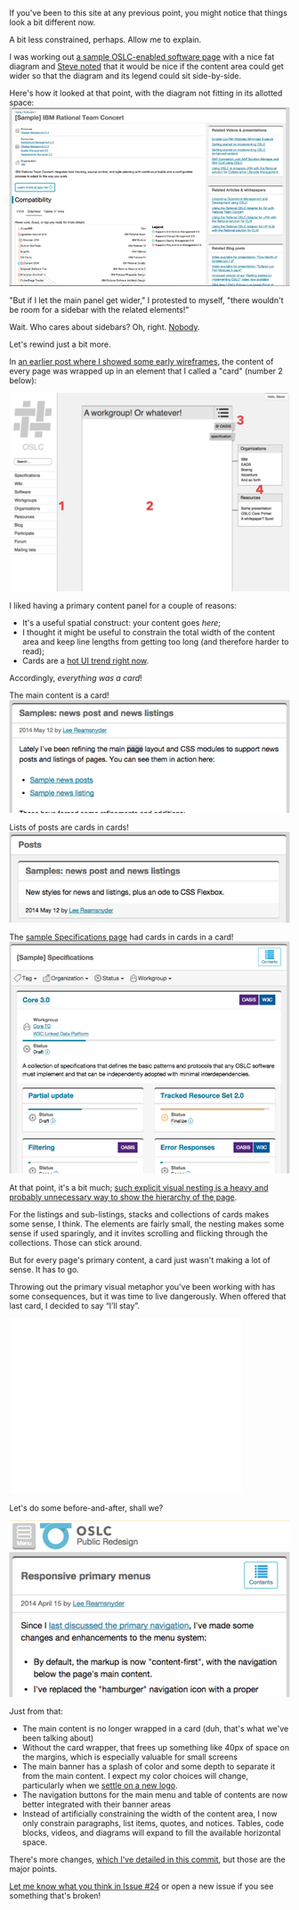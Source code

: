 If you've been to this site at any previous point, you might notice that things look a bit different now. 

A bit less constrained, perhaps. Allow me to explain.

I was working out [a sample OSLC-enabled software page](../samples/software.html) with a nice fat diagram and [Steve noted](https://github.com/OSLC/redesign/issues/21#issuecomment-57531282) that it would be nice if the content area could get wider so that the diagram and its legend could sit side-by-side.

Here's how it looked at that point, with the diagram not fitting in its allotted space:  
![Listing cards in a card wrapper](./images/discard/software-before.png)

"But if I let the main panel get wider," I protested to myself, "there wouldn't be room for a sidebar with the related elements!"

Wait. Who cares about sidebars? Oh, right. [Nobody](http://www.nngroup.com/articles/f-shaped-pattern-reading-web-content/).

Let's rewind just a bit more.

In [an earlier post where I showed some early wireframes](./wireframes.html), the content of every page was wrapped up in an element that I called a "card" (number 2 below):

![A wireframe showing the site's early setup, with all the content wrapped in 'cards'](./images/wireframes/basics.png)

I liked having a primary content panel for a couple of reasons:

- It's a useful spatial construct: your content goes *here*;
- I thought it might be useful to constrain the total width of the content area and keep line lengths from getting too long (and therefore harder to read);
- Cards are a [hot UI trend right now](http://www.subtraction.com/2014/08/26/what-is-a-card/).

Accordingly, *everything was a card*!

The main content is a card!  
![Main content card wrapper](./images/discard/main-content-card.png)

Lists of posts are cards in cards!  
![Listing cards in a card wrapper](./images/discard/cards-in-cards.png)

The [sample Specifications page](../samples/specifications.html) had cards in cards in a card!  
![Listing cards in a card in yet another card wrapper](./images/discard/cards-in-cards-in-cards.png)

At that point, it's a bit much; [such explicit visual nesting is a heavy and probably unnecessary way to show the hierarchy of the page](https://developer.appway.com/screen/ShowSingleRecipe/selectedRecipeId/1414114838103). 

For the listings and sub-listings, stacks and collections of cards makes some sense, I think. The elements are fairly small, the nesting makes some sense if used sparingly, and it invites scrolling and flicking through the collections. Those can stick around.

But for every page's primary content, a card just wasn't making a lot of sense. It has to go.

Throwing out the primary visual metaphor you've been working with has some consequences, but it was time to live dangerously. When offered that last card, I decided to say “I’ll stay”.

<iframe width="420" height="315" src="//www.youtube.com/embed/HkzMA1jrm00" frameborder="0" allowfullscreen></iframe>

Let's do some before-and-after, shall we?

![Site before and after I stopped wrapping the main content in a card layout](./images/discard/discard-before-after-1.gif)

Just from that:

- The main content is no longer wrapped in a card (duh, that's what we've been talking about)
- Without the card wrapper, that frees up something like 40px of space on the margins, which is especially valuable for small screens
- The main banner has a splash of color and some depth to separate it from the main content. I expect my color choices will change, particularly when we [settle on a new logo](https://github.com/OSLC/redesign/issues/1).
- The navigation buttons for the main menu and table of contents are now better integrated with their banner areas
- Instead of artificially constraining the width of the content area, I now only constrain paragraphs, list items, quotes, and notices. Tables, code blocks, videos, and diagrams will expand to fill the available horizontal space.

There's more changes, [which I've detailed in this commit](https://github.com/OSLC/redesign/commit/a0b2cbffa4928142c01c81d150bcd0b4b2f6d252), but those are the major points.

[Let me know what you think in Issue #24](https://github.com/OSLC/redesign/issues/24) or open a new issue if you see something that's broken!